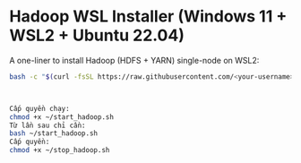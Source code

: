 # Hadoop WSL Installer (Windows 11 + WSL2 + Ubuntu 22.04)

A one-liner to install Hadoop (HDFS + YARN) single-node on WSL2:

```bash
bash -c "$(curl -fsSL https://raw.githubusercontent.com/<your-username>/hadoop-wsl-installer/main/install_hadoop_wsl.sh)"



Cấp quyền chạy:
chmod +x ~/start_hadoop.sh
Từ lần sau chỉ cần:
bash ~/start_hadoop.sh
Cấp quyền:
chmod +x ~/stop_hadoop.sh